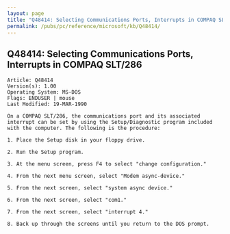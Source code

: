 ```yaml
---
layout: page
title: "Q48414: Selecting Communications Ports, Interrupts in COMPAQ SLT/286"
permalink: /pubs/pc/reference/microsoft/kb/Q48414/
---
```


## Q48414: Selecting Communications Ports, Interrupts in COMPAQ SLT/286

	Article: Q48414
	Version(s): 1.00
	Operating System: MS-DOS
	Flags: ENDUSER | mouse
	Last Modified: 19-MAR-1990
	
	On a COMPAQ SLT/286, the communications port and its associated
	interrupt can be set by using the Setup/Diagnostic program included
	with the computer. The following is the procedure:
	
	1. Place the Setup disk in your floppy drive.
	
	2. Run the Setup program.
	
	3. At the menu screen, press F4 to select "change configuration."
	
	4. From the next menu screen, select "Modem async-device."
	
	5. From the next screen, select "system async device."
	
	6. From the next screen, select "com1."
	
	7. From the next screen, select "interrupt 4."
	
	8. Back up through the screens until you return to the DOS prompt.

